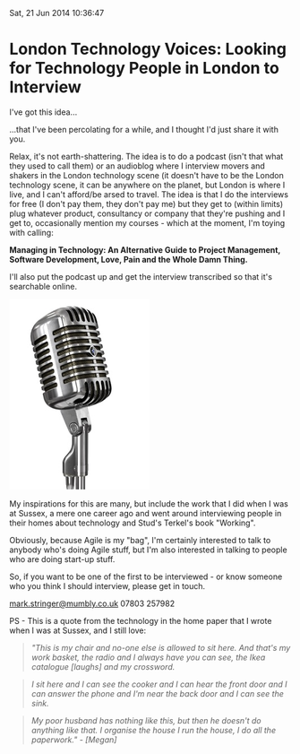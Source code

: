 
Sat, 21 Jun 2014 10:36:47 

# London Technology Voices: Looking for Technology People in London to Interview

I've got this idea...

...that I've been percolating for a while, and I thought I'd just
share it with you.

Relax, it's not earth-shattering.  The idea is to do a podcast (isn't that what they used to call them) or an audioblog where I interview movers and shakers in the London technology scene (it doesn't have to be the London technology scene, it can be anywhere on the planet, but London is where I live, and I can't afford/be arsed to travel. The idea is that I do the interviews for free (I don't pay them, they don't pay me) but they get to (within limits) plug whatever product, consultancy or company that they're pushing and I get to, occasionally mention my courses - which at the moment, I'm toying with calling:

**Managing in Technology: An Alternative Guide to Project Management,
Software Development, Love, Pain and the Whole Damn Thing.**

I'll also put the podcast up and get the interview transcribed so that it's searchable online.

![Just speak into the mic](microphone.jpg "Microphone")

My inspirations for this are many, but include the work that I did when I was at Sussex, a mere one career ago and went around interviewing people in their homes about technology and Stud's Terkel's book "Working".

Obviously, because Agile is my "bag", I'm certainly interested to talk to anybody who's doing Agile stuff, but I'm also interested in talking to people who are doing start-up stuff.
  
So, if you want to be one of the first to be interviewed - or know someone who you think I should interview, please get in touch.

mark.stringer@mumbly.co.uk 07803 257982

PS - This is a quote from the technology in the home paper that I
wrote when I was at Sussex, and I still love:

>*"This is my chair and no-one else is allowed to sit here. And that's my work basket, the radio and I always have you can see, the Ikea catalogue [laughs]
and my crossword.*

>*I sit here and I can see the cooker and I can hear the front door and I can answer the phone and I'm near the back door and I can see the sink.* 

>*My poor husband has nothing like this, but then he doesn't do anything like that. I organise the house I run the house, I do all the paperwork."  - [Megan]*
